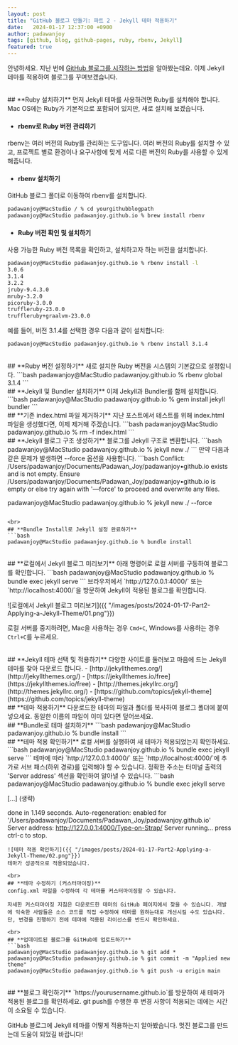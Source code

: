 ```yaml
---
layout: post
title: "GitHub 블로그 만들기: 파트 2 - Jekyll 테마 적용하기"
date:   2024-01-17 12:37:00 +0900
author: padawanjoy
tags: [github, blog, github-pages, ruby, rbenv, Jekyll]
featured: true
---
```

안녕하세요. 지난 번에 [GitHub 블로그를 시작하는 방법](https://padawanjoy.com/blog/part1-building-your-first-github-pages-blog)을 알아봤는데요. 이제 Jekyll 테마를 적용하여 블로그를 꾸며보겠습니다.

<br>
## **Ruby 설치하기**
먼저 Jekyll 테마를 사용하려면 Ruby를 설치해야 합니다. Mac OS에는 Ruby가 기본적으로 포함되어 있지만, 새로 설치해 보겠습니다.

* #### **rbenv로 Ruby 버전 관리하기**
rbenv는 여러 버전의 Ruby를 관리하는 도구입니다. 여러 버전의 Ruby를 설치할 수 있고, 프로젝트 별로 환경이나 요구사항에 맞게 서로 다른 버전의 Ruby를 사용할 수 있게 해줍니다.

* #### **rbenv 설치하기**
GitHub 블로그 폴더로 이동하여 rbenv를 설치합니다.
```bash
padawanjoy@MacStudio / % cd yourgithubblogpath
padawanjoy@MacStudio padawanjoy.github.io % brew install rbenv
```

* #### **Ruby 버전 확인 및 설치하기**
사용 가능한 Ruby 버전 목록을 확인하고, 설치하고자 하는 버전을 설치합니다. 
```bash
padawanjoy@MacStudio padawanjoy.github.io % rbenv install -l
3.0.6
3.1.4
3.2.2
jruby-9.4.3.0
mruby-3.2.0
picoruby-3.0.0
truffleruby-23.0.0
truffleruby+graalvm-23.0.0
```
예를 들어, 버전 3.1.4를 선택한 경우 다음과 같이 설치합니다:
```bash
padawanjoy@MacStudio padawanjoy.github.io % rbenv install 3.1.4
```

<br>
## **Ruby 버전 설정하기**
새로 설치한 Ruby 버전을 시스템의 기본값으로 설정합니다.
```bash
padawanjoy@MacStudio padawanjoy.github.io % rbenv global 3.1.4
```

<br>
## **Jekyll 및 Bundler 설치하기**
이제 Jekyll과 Bundler를 함께 설치합니다.
```bash
padawanjoy@MacStudio padawanjoy.github.io % gem install jekyll bundler
```

<br>
## **기존 index.html 파일 제거하기**
지난 포스트에서 테스트를 위해 index.html 파일을 생성했다면, 이제 제거해 주겠습니다.
```bash
padawanjoy@MacStudio padawanjoy.github.io % rm -f index.html
```

<br>
## **Jekyll 블로그 구조 생성하기**
블로그를 Jekyll 구조로 변환합니다.
```bash
padawanjoy@MacStudio padawanjoy.github.io % jekyll new ./
```
만약 다음과 같은 문제가 발생하면 --force 옵션을 사용합니다.
```bash
Conflict: /Users/padawanjoy/Documents/Padawan_Joy/padawanjoy•github.io exists and is not empty.
Ensure /Users/padawanjoy/Documents/Padawan_Joy/padawanjoy•github.io is empty or else try again with '—force' to proceed and overwrite any files.

padawanjoy@MacStudio padawanjoy.github.io % jekyll new ./ --force
```

<br>
## **Bundle Install로 Jekyll 설정 완료하기**
```bash
padawanjoy@MacStudio padawanjoy.github.io % bundle install
```

<br>
## **로컬에서 Jekyll 블로그 미리보기**
아래 명령어로 로컬 서버를 구동하여 블로그를 확인합니다. 
```bash
padawanjoy@MacStudio padawanjoy.github.io % bundle exec jekyll serve
```
브라우저에서 `http://127.0.0.1:4000/` 또는 `http://localhost:4000/`을 방문하여 Jekyll이 적용된 블로그를 확인합니다.

![로컬에서 Jekyll 블로그 미리보기]({{ "/images/posts/2024-01-17-Part2-Applying-a-Jekyll-Theme/01.png"}})

로컬 서버를 중지하려면, Mac을 사용하는 경우 `Cmd+C`, Windows를 사용하는 경우 `Ctrl+C`를 누르세요.

<br>
## **Jekyll 테마 선택 및 적용하기**
다양한 사이트를 둘러보고 마음에 드는 Jekyll 테마를 찾아 다운로드 합니다.
- [http://jekyllthemes.org/](http://jekyllthemes.org/)
- [https://jekyllthemes.io/free](https://jekyllthemes.io/free)
- [http://themes.jekyllrc.org/](http://themes.jekyllrc.org/)
- [https://github.com/topics/jekyll-theme](https://github.com/topics/jekyll-theme)

<br>
## **테마 적용하기**
다운로드한 테마의 파일과 폴더를 복사하여 블로그 폴더에 붙여넣으세요. 동일한 이름의 파일이 이미 있다면 덮어쓰세요.

<br>
## **Bundle로 테마 설치하기**
```bash
padawanjoy@MacStudio padawanjoy.github.io % bundle install
```

<br>
## **테마 적용 확인하기**
로컬 서버를 실행하여 새 테마가 적용되었는지 확인하세요.
```bash
padawanjoy@MacStudio padawanjoy.github.io % bundle exec jekyll serve
```
테마에 따라 `http://127.0.0.1:4000/` 또는 `http://localhost:4000/`에 추가로 서브 패스(하위 경로)를 입력해야 할 수 있습니다. 정확한 주소는 터미널 출력의 'Server address' 섹션을 확인하여 알아낼 수 있습니다.
```bash
padawanjoy@MacStudio padawanjoy.github.io % bundle exec jekyll serve

[...] (생략)

done in 1.149 seconds.
Auto-regeneration: enabled for '/Users/padawanjoy/Documents/Padawan_Joy/padawanjoy.github.io'
Server address: http://127.0.0.1:4000/Type-on-Strap/
Server running... press ctrl-c to stop.

```
![테마 적용 확인하기]({{ "/images/posts/2024-01-17-Part2-Applying-a-Jekyll-Theme/02.png"}})
테마가 성공적으로 적용되었습니다.

<br>
## **테마 수정하기 (커스터마이징)**
config.xml 파일을 수정하여 각 테마를 커스터마이징할 수 있습니다.

자세한 커스터마이징 지침은 다운로드한 테마의 GitHub 페이지에서 찾을 수 있습니다. 개발에 익숙한 사람들은 소스 코드를 직접 수정하여 테마를 원하는대로 개선시킬 수도 있습니다. 단, 변경을 진행하기 전에 테마에 적용된 라이선스를 반드시 확인하세요.

<br>
## **업데이트된 블로그를 GitHub에 업로드하기**
```bash
padawanjoy@MacStudio padawanjoy.github.io % git add *
padawanjoy@MacStudio padawanjoy.github.io % git commit -m "Applied new theme"
padawanjoy@MacStudio padawanjoy.github.io % git push -u origin main
```

<br>
## **블로그 확인하기**
`https://yourusername.github.io`를 방문하여 새 테마가 적용된 블로그를 확인하세요. git push를 수행한 후 변경 사항이 적용되는 데에는 시간이 소요될 수 있습니다.

GitHub 블로그에 Jekyll 테마를 어떻게 적용하는지 알아봤습니다. 멋진 블로그를 만드는데 도움이 되었길 바랍니다!